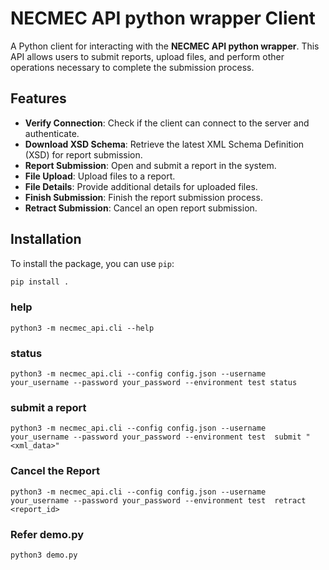 # NECMEC API python wrapper Client

A Python client for interacting with the **NECMEC API python wrapper**. This API allows users to submit reports, upload files, and perform other operations necessary to complete the submission process.

## Features

- **Verify Connection**: Check if the client can connect to the server and authenticate.
- **Download XSD Schema**: Retrieve the latest XML Schema Definition (XSD) for report submission.
- **Report Submission**: Open and submit a report in the system.
- **File Upload**: Upload files to a report.
- **File Details**: Provide additional details for uploaded files.
- **Finish Submission**: Finish the report submission process.
- **Retract Submission**: Cancel an open report submission.

## Installation

To install the package, you can use `pip`:

```bash
pip install .
```

### help
```
python3 -m necmec_api.cli --help
```

### status
```
python3 -m necmec_api.cli --config config.json --username your_username --password your_password --environment test status
```

### submit a report 
```
python3 -m necmec_api.cli --config config.json --username your_username --password your_password --environment test  submit "<xml_data>"

```

### Cancel the Report
```
python3 -m necmec_api.cli --config config.json --username your_username --password your_password --environment test  retract <report_id>
```

### Refer demo.py
```
python3 demo.py
```